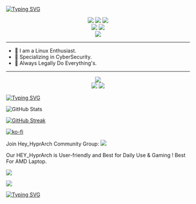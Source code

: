 [![Typing SVG](https://readme-typing-svg.herokuapp.com?font=Nata+Sans&letterSpacing=1px&weight=600&size=40&duration=2000&pause=880&center=true&vCenter=true&width=435&lines=Hey1Me+%F0%9F%98%8E)](https://git.io/typing-svg)

<p align="center">
  <a href="https://github.com/hey1me/ARCH_INSTALLATION/"><img src="https://img.shields.io/badge/Arch%20Linux-111111.svg?logo=archlinux"/></a>
  <a href="https://github.com/hyprland"><img src="https://img.shields.io/badge/Hyprland-111111.svg?logo=hyprland"/></a>
  <img src="https://img.shields.io/badge/Wayland-111111.svg?logo=wayland"/>
<br/>
  <a href="#"><img src="https://img.shields.io/badge/Cyber%20Security-ff474c.svg?logo=hackerone"/></a>
  <a href="#"><img src="https://img.shields.io/badge/Web%20Development-280459.svg?logo=devbox"/></a>
<br/>
  <a href="https://github.com/hyprland-community"><img src="https://img.shields.io/badge/Commnutiy-111111.svg?logo=hyprland"/></a>
</p>

---

- 🌟 I am a Linux Enthusiast.
- 🚩 Specializing in CyberSecurity.
- 💯 Always Legally Do Everything's.

---

<p align="center">
  <a href="https://github.com/hey1me/HEY_HyprArch/"><img src="https://img.shields.io/badge/HEY_HyprArch-111111.svg?logo=hyprland"/></a>
<br/>
  <img src="https://komarev.com/ghpvc/?username=hey1me&color=blue&style=flag&label=Views&base=86&abbreviated=false"/>
  <img src="https://img.shields.io/github/license/hey1me/hey1me"/>
</p>

[![Typing SVG](https://readme-typing-svg.herokuapp.com?font=Roboto&weight=500&size=16&duration=1000&pause=1000&vCenter=true&repeat=false&width=435&lines=%F0%9F%92%AC+DETAILS)](https://git.io/typing-svg)

![GitHub Stats](https://github-profile-summary-cards.vercel.app/api/cards/stats?username=hey1me&theme=zenburn) 

[![GitHub Streak](https://github-readme-streak-stats.herokuapp.com?user=hey1me&theme=nightfox&hide_border=true&border_radius=16&date_format=j%20M%5B%20Y%5D)](https://git.io/streak-stats)


[![ko-fi](https://ko-fi.com/img/githubbutton_sm.svg)](https://ko-fi.com/hey1me)

Join Hey_HyprArch Community Group:
<a href="https://t.me/Hey_HyprArch"><img src="https://img.shields.io/badge/Telegram-002991.svg?logo=telegram"/></a>

Our HEY_HyprArch is User-friendly and Best for Daily Use & Gaming !
Best For AMD Laptop.

<a href="https://paypal.me/TengQing1016"><img src="https://img.shields.io/badge/PayPal-002991.svg?logo=paypal"/></a>

<a href="https://hey1me.gumroad.com/"><img src="https://img.shields.io/badge/Support_My_Work-GumRoad-pink"/></a>


[![Typing SVG](https://readme-typing-svg.herokuapp.com?font=Nata+Sans&weight=500&size=30&letterSpacing=1px&duration=4000&pause=890&center=true&vCenter=true&width=435&lines=Thank+You+%F0%9F%98%8A)](https://git.io/typing-svg)
